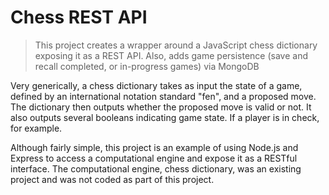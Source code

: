 # Chess REST API

> This project creates a wrapper around a JavaScript chess dictionary exposing it as a REST API.  Also, adds game persistence (save and recall completed, or in-progress games) via MongoDB

Very generically, a chess dictionary takes as input the state of a game, defined by an international notation standard "fen", and a proposed move.  The dictionary then outputs whether the proposed move is valid or not. It also outputs several booleans indicating game state. If a player is in check, for example.

Although fairly simple, this project is an example of using Node.js and Express to access a computational engine and expose it as a RESTful interface.  The computational engine, chess dictionary, was an existing project and was not coded as part of this project.
